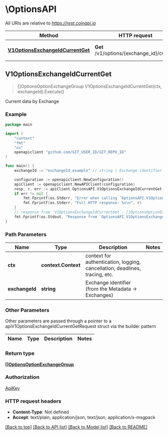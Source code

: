 # \OptionsAPI

All URIs are relative to *https://rest.coinapi.io*

Method | HTTP request | Description
------------- | ------------- | -------------
[**V1OptionsExchangeIdCurrentGet**](OptionsAPI.md#V1OptionsExchangeIdCurrentGet) | **Get** /v1/options/{exchange_id}/current | Current data by Exchange



## V1OptionsExchangeIdCurrentGet

> []OptionsOptionExchangeGroup V1OptionsExchangeIdCurrentGet(ctx, exchangeId).Execute()

Current data by Exchange



### Example

```go
package main

import (
	"context"
	"fmt"
	"os"
	openapiclient "github.com/GIT_USER_ID/GIT_REPO_ID"
)

func main() {
	exchangeId := "exchangeId_example" // string | Exchange identifier (from the Metadata -> Exchanges)

	configuration := openapiclient.NewConfiguration()
	apiClient := openapiclient.NewAPIClient(configuration)
	resp, r, err := apiClient.OptionsAPI.V1OptionsExchangeIdCurrentGet(context.Background(), exchangeId).Execute()
	if err != nil {
		fmt.Fprintf(os.Stderr, "Error when calling `OptionsAPI.V1OptionsExchangeIdCurrentGet``: %v\n", err)
		fmt.Fprintf(os.Stderr, "Full HTTP response: %v\n", r)
	}
	// response from `V1OptionsExchangeIdCurrentGet`: []OptionsOptionExchangeGroup
	fmt.Fprintf(os.Stdout, "Response from `OptionsAPI.V1OptionsExchangeIdCurrentGet`: %v\n", resp)
}
```

### Path Parameters


Name | Type | Description  | Notes
------------- | ------------- | ------------- | -------------
**ctx** | **context.Context** | context for authentication, logging, cancellation, deadlines, tracing, etc.
**exchangeId** | **string** | Exchange identifier (from the Metadata -&gt; Exchanges) | 

### Other Parameters

Other parameters are passed through a pointer to a apiV1OptionsExchangeIdCurrentGetRequest struct via the builder pattern


Name | Type | Description  | Notes
------------- | ------------- | ------------- | -------------


### Return type

[**[]OptionsOptionExchangeGroup**](OptionsOptionExchangeGroup.md)

### Authorization

[ApiKey](../README.md#ApiKey)

### HTTP request headers

- **Content-Type**: Not defined
- **Accept**: text/plain, application/json, text/json, application/x-msgpack

[[Back to top]](#) [[Back to API list]](../README.md#documentation-for-api-endpoints)
[[Back to Model list]](../README.md#documentation-for-models)
[[Back to README]](../README.md)

